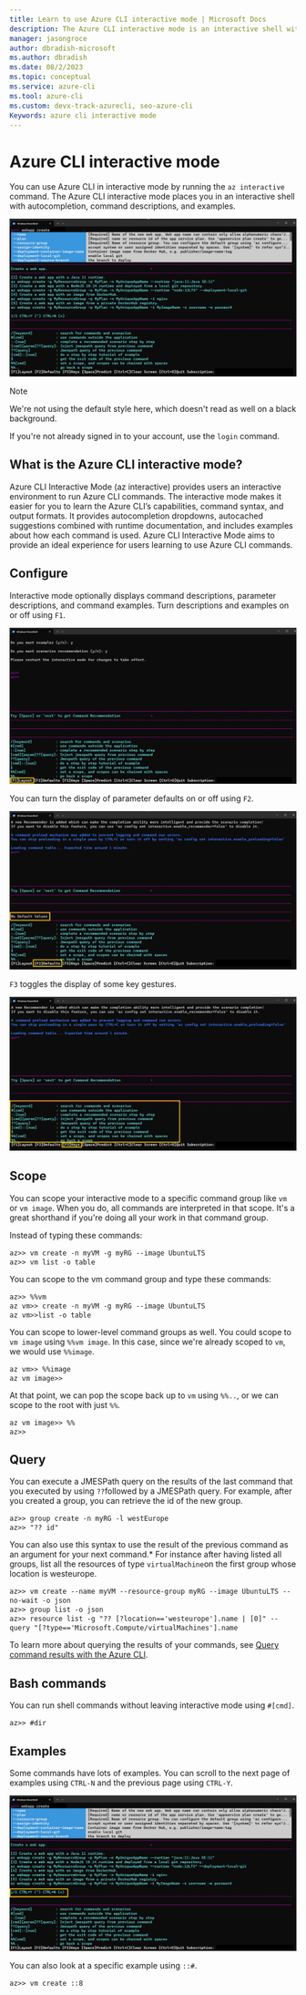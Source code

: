 ```yaml
---
title: Learn to use Azure CLI interactive mode | Microsoft Docs
description: The Azure CLI interactive mode is an interactive shell with autocompletion, command descriptions, and examples. 
manager: jasongroce
author: dbradish-microsoft
ms.author: dbradish
ms.date: 08/2/2023
ms.topic: conceptual
ms.service: azure-cli
ms.tool: azure-cli
ms.custom: devx-track-azurecli, seo-azure-cli
Keywords: azure cli interactive mode
---
```


# Azure CLI interactive mode

You can use Azure CLI in interactive mode by running the `az interactive` command.  The Azure CLI interactive mode places you in an interactive shell with autocompletion, command descriptions, and examples.

![interactive mode](./media/interactive-azure-cli/webapp-create.png)

> [!NOTE]
> We're not using the default style here, which doesn't read as well on a black background.

If you're not already signed in to your account, use the `login` command.

## What is the Azure CLI interactive mode?

Azure CLI Interactive Mode (az interactive) provides users an interactive environment to run Azure CLI commands. The interactive mode makes it easier for you to learn the Azure CLI’s capabilities, command syntax, and output formats. It provides autocompletion dropdowns, autocached suggestions combined with runtime documentation, and includes examples about how each command is used. Azure CLI Interactive Mode aims to provide an ideal experience for users learning to use Azure CLI commands. 

## Configure

Interactive mode optionally displays command descriptions, parameter descriptions, and command examples.
Turn descriptions and examples on or off using `F1`.

![Descriptions and examples on/off](./media/interactive-azure-cli/descriptions-and-examples.png)

You can turn the display of parameter defaults on or off using `F2`.

![Display parameter default on/off](./media/interactive-azure-cli/defaults.png)

`F3` toggles the display of some key gestures.

![Key gestures toggle](./media/interactive-azure-cli/gestures.png)

## Scope

You can scope your interactive mode to a specific command group like `vm` or `vm image`.
When you do, all commands are interpreted in that scope.
It's a great shorthand if you're doing all your work in that command group.

Instead of typing these commands:

```azurecli
az>> vm create -n myVM -g myRG --image UbuntuLTS
az>> vm list -o table
```

You can scope to the vm command group and type these commands:

```azurecli
az>> %%vm
az vm>> create -n myVM -g myRG --image UbuntuLTS
az vm>>list -o table
```

You can scope to lower-level command groups as well.
You could scope to `vm image` using `%%vm image`.
In this case, since we're already scoped to `vm`, we would use `%%image`.

```azurecli
az vm>> %%image
az vm image>>
```

At that point, we can pop the scope back up to `vm` using `%%..`,
or we can scope to the root with just `%%`.

```azurecli
az vm image>> %%
az>>
```

## Query

You can execute a JMESPath query on the results of the last command that you executed by using `??`followed by a JMESPath query.
For example, after you created a group, you can retrieve the id of the new group.

```azurecli
az>> group create -n myRG -l westEurope
az>> "?? id"
```

You can also use this syntax to use the result of the previous command as an argument for your next command.*
For instance after having listed all groups, list all the resources of type `virtualMachine`on the first group whose location is westeurope. 

```azurecli
az>> vm create --name myVM --resource-group myRG --image UbuntuLTS --no-wait -o json
az>> group list -o json
az>> resource list -g "?? [?location=='westeurope'].name | [0]" --query "[?type=='Microsoft.Compute/virtualMachines'].name
```

To learn more about querying the results of your commands,
see [Query command results with the Azure CLI](query-azure-cli.md).

## Bash commands

You can run shell commands without leaving interactive mode using `#[cmd]`.

```azurecli
az>> #dir
```

## Examples

Some commands have lots of examples.
You can scroll to the next page of examples using `CTRL-N` and the previous page using `CTRL-Y`.

![Scroll to next page of examples](./media/interactive-azure-cli/examples.png)

You can also look at a specific example using `::#`.

```azurecli
az>> vm create ::8
```
